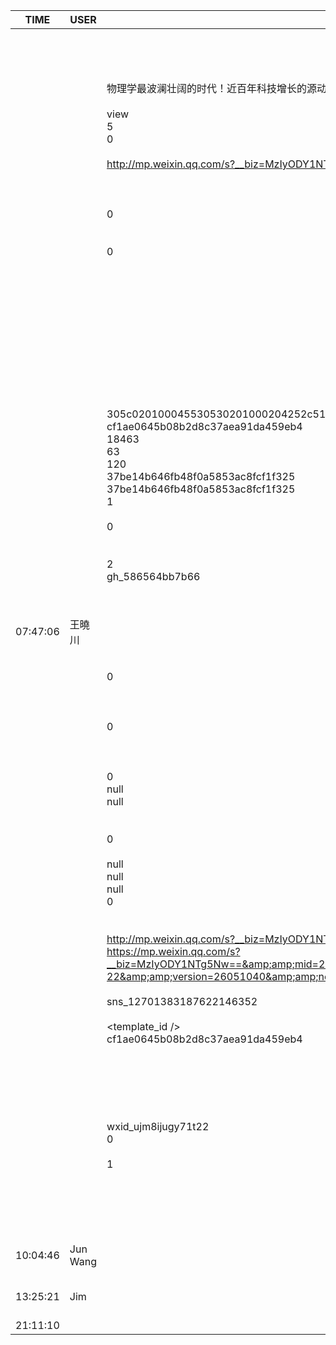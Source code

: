 TIME | USER | MESSAGE
--- | --- | ---
07:47:06 | 王曉川 | <?xml version="1.0"?><br/><msg><br/>	<appmsg appid="" sdkver="0"><br/>		<title>鬼话连篇：荒诞量子力学</title><br/>		<des>物理学最波澜壮阔的时代！近百年科技增长的源动力！</des><br/>		<username /><br/>		<action>view</action><br/>		<type>5</type><br/>		<showtype>0</showtype><br/>		<content /><br/>		<url>http://mp.weixin.qq.com/s?__biz=MzIyODY1NTg5Nw==&amp;amp;mid=2247483936&amp;amp;idx=1&amp;amp;sn=24c93bf3e8900e5013f804256d0366bf&amp;amp;chksm=e84fd456df385d4039baf78366dbe1acf8674e73bfa2caa419e96e973052defe7b342b99b8f4&amp;amp;mpshare=1&amp;amp;scene=1&amp;amp;srcid=1114K1PEHtkfbI8WVjBWXNRL#rd</url><br/>		<lowurl /><br/>		<dataurl /><br/>		<lowdataurl /><br/>		<contentattr>0</contentattr><br/>		<streamvideo><br/>			<streamvideourl /><br/>			<streamvideototaltime>0</streamvideototaltime><br/>			<streamvideotitle /><br/>			<streamvideowording /><br/>			<streamvideoweburl /><br/>			<streamvideothumburl /><br/>			<streamvideoaduxinfo /><br/>			<streamvideopublishid /><br/>		</streamvideo><br/>		<canvasPageItem><br/>			<canvasPageXml><![CDATA[]]></canvasPageXml><br/>		</canvasPageItem><br/>		<appattach><br/>			<attachid /><br/>			<cdnthumburl>305c020100045530530201000204252c51d9020310d95f02042dc1cdcb02045a3e63ac042e6175706170706d73675f376430383366623332396563336332345f313531343033383138393037325f36393536330204010c00030201000400</cdnthumburl><br/>			<cdnthumbmd5>cf1ae0645b08b2d8c37aea91da459eb4</cdnthumbmd5><br/>			<cdnthumblength>18463</cdnthumblength><br/>			<cdnthumbheight>63</cdnthumbheight><br/>			<cdnthumbwidth>120</cdnthumbwidth><br/>			<cdnthumbaeskey>37be14b646fb48f0a5853ac8fcf1f325</cdnthumbaeskey><br/>			<aeskey>37be14b646fb48f0a5853ac8fcf1f325</aeskey><br/>			<encryver>1</encryver><br/>			<fileext /><br/>			<islargefilemsg>0</islargefilemsg><br/>		</appattach><br/>		<extinfo /><br/>		<androidsource>2</androidsource><br/>		<sourceusername>gh_586564bb7b66</sourceusername><br/>		<sourcedisplayname /><br/>		<commenturl /><br/>		<thumburl /><br/>		<mediatagname /><br/>		<messageaction><![CDATA[]]></messageaction><br/>		<messageext><![CDATA[]]></messageext><br/>		<emoticongift><br/>			<packageflag>0</packageflag><br/>			<packageid /><br/>		</emoticongift><br/>		<emoticonshared><br/>			<packageflag>0</packageflag><br/>			<packageid /><br/>		</emoticonshared><br/>		<designershared><br/>			<designeruin>0</designeruin><br/>			<designername>null</designername><br/>			<designerrediretcturl>null</designerrediretcturl><br/>		</designershared><br/>		<emotionpageshared><br/>			<tid>0</tid><br/>			<title>null</title><br/>			<desc>null</desc><br/>			<iconUrl>null</iconUrl><br/>			<secondUrl>null</secondUrl><br/>			<pageType>0</pageType><br/>		</emotionpageshared><br/>		<webviewshared><br/>			<shareUrlOriginal>http://mp.weixin.qq.com/s?__biz=MzIyODY1NTg5Nw==&amp;amp;mid=2247483936&amp;amp;idx=1&amp;amp;sn=24c93bf3e8900e5013f804256d0366bf&amp;amp;chksm=e84fd456df385d4039baf78366dbe1acf8674e73bfa2caa419e96e973052defe7b342b99b8f4&amp;amp;mpshare=1&amp;amp;scene=2&amp;amp;srcid=1114K1PEHtkfbI8WVjBWXNRL&amp;amp;from=timeline#rd</shareUrlOriginal><br/>			<shareUrlOpen>https://mp.weixin.qq.com/s?__biz=MzIyODY1NTg5Nw==&amp;amp;mid=2247483936&amp;amp;idx=1&amp;amp;sn=24c93bf3e8900e5013f804256d0366bf&amp;amp;chksm=e84fd456df385d4039baf78366dbe1acf8674e73bfa2caa419e96e973052defe7b342b99b8f4&amp;amp;mpshare=1&amp;amp;scene=2&amp;amp;srcid=1114K1PEHtkfbI8WVjBWXNRL&amp;amp;from=timeline&amp;amp;ascene=2&amp;amp;devicetype=android-22&amp;amp;version=26051040&amp;amp;nettype=WIFI&amp;amp;abtest_cookie=AwABAAoADAANAAcAI4geAE%2BIHgBiiB4A%2FIgeABCJHgD5iR4AGIoeAAEAw4keAA%3D%3D&amp;amp;lang=en&amp;amp;pass_ticket=uouAihdZCpHB3PDeMqBYMfvNZaV8%2BJnAuww4BFiqVlR%2FKtzBJ8JRf1%2B8HxjTtqvw&amp;amp;wx_header=1</shareUrlOpen><br/>			<jsAppId /><br/>			<publisherId>sns_12701383187622146352</publisherId><br/>		</webviewshared><br/>		<template_id /><br/>		<md5>cf1ae0645b08b2d8c37aea91da459eb4</md5><br/>		<weappinfo><br/>			<username /><br/>			<appid /><br/>		</weappinfo><br/>		<statextstr /><br/>	</appmsg><br/>	<fromusername>wxid_ujm8ijugy71t22</fromusername><br/>	<scene>0</scene><br/>	<appinfo><br/>		<version>1</version><br/>		<appname></appname><br/>	</appinfo><br/>	<commenturl></commenturl><br/></msg><br/><br/>
10:04:46 | Jun Wang | <?xml version="1.0"?><br/><msg><br/>	<img aeskey="71e12d8e723d4c4ea9b5bda26dcdc8f1" encryver="0" cdnthumbaeskey="71e12d8e723d4c4ea9b5bda26dcdc8f1" cdnthumburl="3051020100044a304802010002047d9605b5020310d95f020422c1cdcb02045a3fcdef0423363039313031363034374063686174726f6f6d31383139355f313531343133303932360204010c00020201000400" cdnthumblength="3871" cdnthumbheight="120" cdnthumbwidth="120" cdnmidheight="0" cdnmidwidth="0" cdnhdheight="0" cdnhdwidth="0" cdnmidimgurl="3051020100044a304802010002047d9605b5020310d95f020422c1cdcb02045a3fcdef0423363039313031363034374063686174726f6f6d31383139355f313531343133303932360204010c00020201000400" length="37955" md5="92c72b2a3c51cd6359b04ebe02615dae" /><br/></msg><br/>
13:25:21 | Jim | <?xml version="1.0"?><br/><msg><br/>	<img aeskey="08138b9e588b4084844b551eea1fe375" encryver="0" cdnthumbaeskey="08138b9e588b4084844b551eea1fe375" cdnthumburl="3053020100044c304a0201000204c8e42842020310d95f020422c1cdcb02045a3ff24c0425617570696d675f376165386434616432353634363262325f313531343134303233363437320204010c00010201000400" cdnthumblength="9956" cdnthumbheight="74" cdnthumbwidth="120" cdnmidheight="0" cdnmidwidth="0" cdnhdheight="0" cdnhdwidth="0" cdnmidimgurl="3053020100044c304a0201000204c8e42842020310d95f020422c1cdcb02045a3ff24c0425617570696d675f376165386434616432353634363262325f313531343134303233363437320204010c00010201000400" length="29815" cdnbigimgurl="3053020100044c304a0201000204c8e42842020310d95f020422c1cdcb02045a3ff24c0425617570696d675f376165386434616432353634363262325f313531343134303233363437320204010c00010201000400" hdlength="55928" md5="51fccb2cd91335a7a11ba5fc3859ad26" /><br/></msg><br/>
21:11:10 | | 

